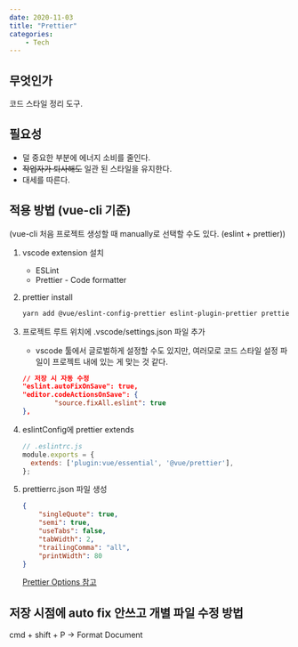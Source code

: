 ```yaml
---
date: 2020-11-03
title: "Prettier"
categories: 
    - Tech
---
```


## 무엇인가

코드 스타일 정리 도구.


## 필요성

- 덜 중요한 부분에 에너지 소비를 줄인다.
- ~~작업자가 퇴사해도~~ 일관 된 스타일을 유지한다.
- 대세를 따른다.

## 적용 방법 (vue-cli 기준)

(vue-cli 처음 프로젝트 생성할 때 manually로 선택할 수도 있다. (eslint + prettier))

1. vscode extension 설치
    - ESLint
    - Prettier - Code formatter
1. prettier install
    ```zsh
    yarn add @vue/eslint-config-prettier eslint-plugin-prettier prettier -D
    ```
1. 프로젝트 루트 위치에 .vscode/settings.json 파일 추가
    - vscode 툴에서 글로벌하게 설정할 수도 있지만, 여러모로 코드 스타일 설정 파일이 프로젝트 내에 있는 게 맞는 것 같다.
    ```json
    // 저장 시 자동 수정
    "eslint.autoFixOnSave": true,
    "editor.codeActionsOnSave": {
            "source.fixAll.eslint": true
    },
    ```
1. eslintConfig에 prettier extends
    ```js
    // .eslintrc.js
    module.exports = {
      extends: ['plugin:vue/essential', '@vue/prettier'],
    };
    ```


1. prettierrc.json 파일 생성

    ```json
    {
        "singleQuote": true,
        "semi": true,
        "useTabs": false,
        "tabWidth": 2,
        "trailingComma": "all",
        "printWidth": 80
    }
    ```
    [Prettier Options 참고](https://prettier.io/docs/en/options.html)

## 저장 시점에 auto fix 안쓰고 개별 파일 수정 방법

cmd + shift + P -> Format Document